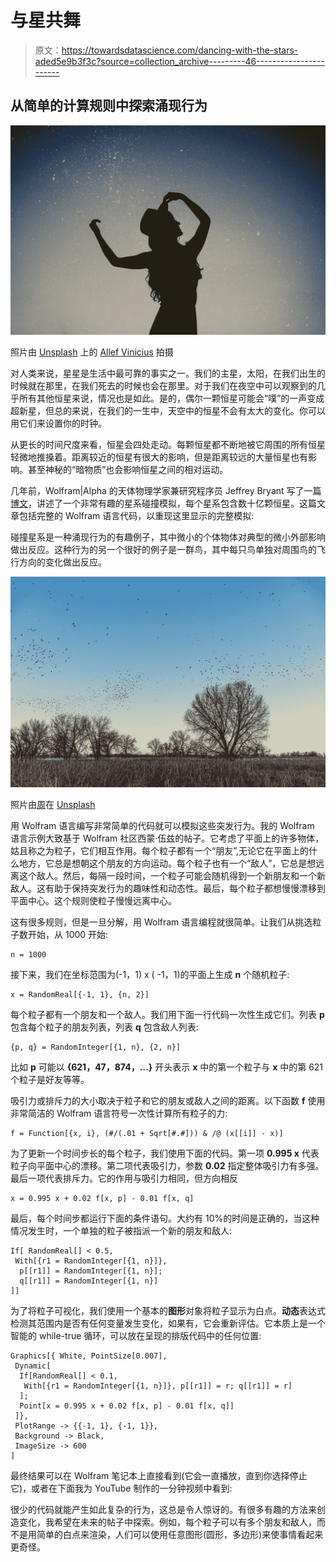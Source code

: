 # 与星共舞

> 原文：<https://towardsdatascience.com/dancing-with-the-stars-aded5e9b3f3c?source=collection_archive---------46----------------------->

## 从简单的计算规则中探索涌现行为

![](img/45af48b6f9bd870a206f3da1fad69e98.png)

照片由 [Unsplash](https://unsplash.com/s/photos/dance-star?utm_source=unsplash&utm_medium=referral&utm_content=creditCopyText) 上的 [Allef Vinicius](https://unsplash.com/@seteph?utm_source=unsplash&utm_medium=referral&utm_content=creditCopyText) 拍摄

对人类来说，星星是生活中最可靠的事实之一。我们的主星，太阳，在我们出生的时候就在那里，在我们死去的时候也会在那里。对于我们在夜空中可以观察到的几乎所有其他恒星来说，情况也是如此。是的，偶尔一颗恒星可能会“噗”的一声变成超新星，但总的来说，在我们的一生中，天空中的恒星不会有太大的变化。你可以用它们来设置你的时钟。

从更长的时间尺度来看，恒星会四处走动。每颗恒星都不断地被它周围的所有恒星轻微地推搡着。距离较近的恒星有很大的影响，但是距离较远的大量恒星也有影响。甚至神秘的“暗物质”也会影响恒星之间的相对运动。

几年前，Wolfram|Alpha 的天体物理学家兼研究程序员 Jeffrey Bryant 写了一篇[博文](https://blog.wolfram.com/2013/01/08/volumetric-rendering-of-colliding-galaxies/)，讲述了一个非常有趣的星系碰撞模拟，每个星系包含数十亿颗恒星。这篇文章包括完整的 Wolfram 语言代码，以重现这里显示的完整模拟:

碰撞星系是一种涌现行为的有趣例子，其中微小的个体物体对典型的微小外部影响做出反应。这种行为的另一个很好的例子是一群鸟，其中每只鸟单独对周围鸟的飞行方向的变化做出反应。

![](img/7ba3c2bbd1abc6279c66c863552ea093.png)

照片由[周](https://unsplash.com/@cszys888?utm_source=unsplash&utm_medium=referral&utm_content=creditCopyText)在 [Unsplash](https://unsplash.com/s/photos/flock-of-birds?utm_source=unsplash&utm_medium=referral&utm_content=creditCopyText)

用 Wolfram 语言编写非常简单的代码就可以模拟这些突发行为。我的 Wolfram 语言示例大致基于 Wolfram 社区西蒙·伍兹的帖子。它考虑了平面上的许多物体，姑且称之为粒子，它们相互作用。每个粒子都有一个“朋友”,无论它在平面上的什么地方，它总是想朝这个朋友的方向运动。每个粒子也有一个“敌人”，它总是想远离这个敌人。然后，每隔一段时间，一个粒子可能会随机得到一个新朋友和一个新敌人。这有助于保持突发行为的趣味性和动态性。最后，每个粒子都想慢慢漂移到平面中心。这个规则使粒子慢慢远离中心。

这有很多规则，但是一旦分解，用 Wolfram 语言编程就很简单。让我们从挑选粒子数开始，从 1000 开始:

```
n = 1000
```

接下来，我们在坐标范围为(-1，1) x ( -1，1)的平面上生成 **n** 个随机粒子:

```
x = RandomReal[{-1, 1}, {n, 2}]
```

每个粒子都有一个朋友和一个敌人。我们用下面一行代码一次性生成它们。列表 **p** 包含每个粒子的朋友列表，列表 **q** 包含敌人列表:

```
{p, q} = RandomInteger[{1, n}, {2, n}]
```

比如 **p** 可能以 **{621，47，874，…}** 开头表示 **x** 中的第一个粒子与 **x** 中的第 621 个粒子是好友等等。

吸引力或排斥力的大小取决于粒子和它的朋友或敌人之间的距离。以下函数 **f** 使用非常简洁的 Wolfram 语言符号一次性计算所有粒子的力:

```
f = Function[{x, i}, (#/(.01 + Sqrt[#.#])) & /@ (x[[i]] - x)]
```

为了更新一个时间步长的每个粒子，我们使用下面的代码。第一项 **0.995 x** 代表粒子向平面中心的漂移。第二项代表吸引力，参数 **0.02** 指定整体吸引力有多强。最后一项代表排斥力。它的作用与吸引力相同，但方向相反

```
x = 0.995 x + 0.02 f[x, p] - 0.01 f[x, q]
```

最后，每个时间步都运行下面的条件语句。大约有 10%的时间是正确的，当这种情况发生时，一个单独的粒子被指派一个新的朋友和敌人:

```
If[ RandomReal[] < 0.5,
 With[{r1 = RandomInteger[{1, n}]}, 
  p[[r1]] = RandomInteger[{1, n}];
  q[[r1]] = RandomInteger[{1, n}]
]]
```

为了将粒子可视化，我们使用一个基本的**图形**对象将粒子显示为白点。**动态**表达式检测其范围内是否有任何变量发生变化，如果有，它会重新评估。它本质上是一个智能的 while-true 循环，可以放在呈现的排版代码中的任何位置:

```
Graphics[{ White, PointSize[0.007],
 Dynamic[
  If[RandomReal[] < 0.1, 
   With[{r1 = RandomInteger[{1, n}]}, p[[r1]] = r; q[[r1]] = r]
  ];
  Point[x = 0.995 x + 0.02 f[x, p] - 0.01 f[x, q]]
 ]}, 
 PlotRange -> {{-1, 1}, {-1, 1}}, 
 Background -> Black,
 ImageSize -> 600
]
```

最终结果可以在 Wolfram 笔记本上直接看到(它会一直播放，直到你选择停止它)，或者在下面我为 YouTube 制作的一分钟视频中看到:

很少的代码就能产生如此复杂的行为，这总是令人惊讶的。有很多有趣的方法来创造变化，我希望在未来的帖子中探索。例如，每个粒子可以有多个朋友和敌人，而不是用简单的白点来渲染，人们可以使用任意图形(圆形，多边形)来使事情看起来更奇怪。